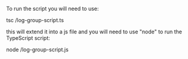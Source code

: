 To run the script you will need to use:

tsc /log-group-script.ts

this will extend it into a js file and you will need to use "node" to run the TypeScript script:

node /log-group-script.js
